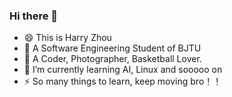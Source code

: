 ### Hi there 👋

- 😄 This is Harry Zhou<br>
- 🔭 A Software Engineering Student of BJTU
- 🔖 A Coder, Photographer, Basketball Lover.
- 🌱 I’m currently learning AI, Linux and sooooo on
- ⚡ So many things to learn, keep moving bro！！

<!--
**HarryZhou-618/HarryZhou-618** is a ✨ _special_ ✨ repository because its `README.md` (this file) appears on your GitHub profile.

Here are some ideas to get you started:

-  I’m currently working on ...
- 🌱 I’m currently learning ...
- 👯 I’m looking to collaborate on ...
- 🤔 I’m looking for help with ...
- 💬 Ask me about ...
- 📫 How to reach me: ...
- 😄 Pronouns: ...
-  Fun fact: ...
-->
